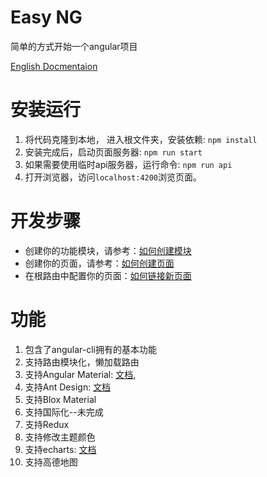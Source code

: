 

# Easy NG

简单的方式开始一个angular项目

[English Docmentaion](/readme.md)

# 安装运行

1. 将代码克隆到本地， 进入根文件夹，安装依赖:
`npm install`
1. 安装完成后，启动页面服务器:
`npm run start`
3. 如果需要使用临时api服务器，运行命令:
`npm run api`
1. 打开浏览器，访问`localhost:4200`浏览页面。

# 开发步骤

* 创建你的功能模块，请参考：[如何创建模块](./how-to-create-module.md)
* 创建你的页面，请参考：[如何创建页面](./how-to-create-page.md)
* 在根路由中配置你的页面：[如何链接新页面](./how-to-link-new-page.md)



# 功能

1. 包含了angular-cli拥有的基本功能
1. 支持路由模块化，懒加载路由
1. 支持Angular Material: [文档](how-to-use-material-comp.md), 
1. 支持Ant Design: [文档](how-to-use-antd-comp) 
1. 支持Blox Material
1. 支持国际化--未完成
1. 支持Redux
1. 支持修改主题颜色
1. 支持echarts: [文档](./how-to-create-chart.md)
1. 支持高德地图
